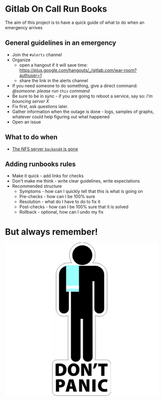 # Gitlab On Call Run Books

The aim of this project is to have a quick guide of what to do when an emergency arrives

## General guidelines in an emergency

* Join the `#alerts` channel
* Organize
  * open a hangout if it will save time: https://plus.google.com/hangouts/_/gitlab.com/war-room?authuser=1
  * share the link in the alerts channel
* If you need someone to do something, give a direct command: _@someone: please run `this` command_
* Be sure to be in sync - if you are going to reboot a service, say so: _I'm bouncing server X_
* Fix first, ask questions later.
* Gather information when the outage is done - logs, samples of graphs, whatever could help figuring out what happened
* Open an issue

## What to do when

* [The NFS server `backend4` is gone](troubleshooting/nfs-server.md)

## Adding runbooks rules

* Make it quick - add links for checks
* Don't make me think - write clear guidelines, write expectations
* Recommended structure
  * Symptoms - how can I quickly tell that this is what is going on
  * Pre-checks - how can I be 100% sure
  * Resolution - what do I have to do to fix it
  * Post-checks - how can I be 100% sure that it is solved
  * Rollback - optional, how can I undo my fix

# But always remember!

![Dont Panic](img/dont_panic_towel.jpg)

